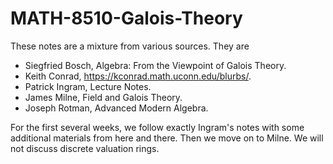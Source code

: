 # MATH-8510-Galois-Theory

These notes are a mixture from various sources. They are 

* Siegfried Bosch, Algebra: From the Viewpoint of Galois Theory. 
* Keith Conrad, https://kconrad.math.uconn.edu/blurbs/.
* Patrick Ingram, Lecture Notes.
* ‪James Milne, Field and Galois Theory.
* Joseph Rotman, Advanced Modern Algebra.

For the first several weeks, we follow exactly Ingram's notes with some additional materials from here and there. Then we move on to Milne. We will not discuss discrete valuation rings.
